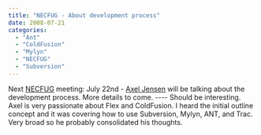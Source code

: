 ```yaml
---
title: "NECFUG - About development process"
date: 2008-07-21
categories: 
  - "Ant"
  - "ColdFusion"
  - "Mylyn"
  - "NECFUG"
  - "Subversion"
---
```


Next [NECFUG](http://www.necfug.com/) meeting: July 22nd - [Axel Jensen](http://www.axelscript.com/) will be talking about the development process. More details to come. ---- Should be interesting. Axel is very passionate about Flex and ColdFusion. I heard the initial outline concept and it was covering how to use Subversion, Mylyn, ANT, and Trac. Very broad so he probably consolidated his thoughts.
